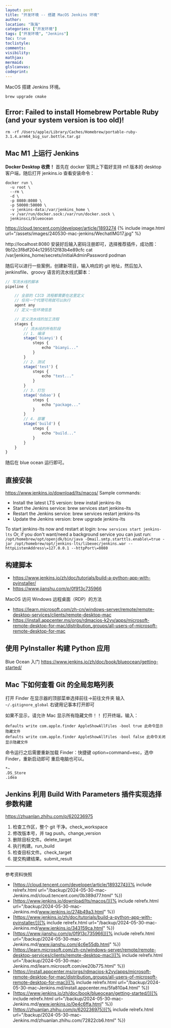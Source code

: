 ```yaml
---
layout: post
title: "开发环境 -- 搭建 MacOS Jenkins 环境"
author:
location: "珠海"
categories: ["开发环境"]
tags: ["开发环境", "Jenkins"]
toc: true
toclistyle:
comments:
visibility:
mathjax:
mermaid:
glslcanvas:
codeprint:
---
```


MacOS 搭建 Jenkins 环境。
```
brew upgrade cmake
```


## Error: Failed to install Homebrew Portable Ruby (and your system version is too old)!

```
rm -rf /Users/apple/Library/Caches/Homebrew/portable-ruby-3.1.4.arm64_big_sur.bottle.tar.gz
```


## Mac M1 上运行 Jenkins

**Docker Desktop 收费！**
首先在 docker 官网上下载好支持 m1 版本的 desktop 客户端，随后打开 jenkins.io 查看安装命令：

```
docker run \
  -u root \
  --rm \
  -d \
  -p 8080:8080 \
  -p 50000:50000 \
  -v jenkins-data:/var/jenkins_home \
  -v /var/run/docker.sock:/var/run/docker.sock \
  jenkinsci/blueocean

```

<https://cloud.tencent.com/developer/article/1893274>
{% include image.html url="/assets/images/240530-mac-jenkins/WechatIMG17.jpg" %}

http://localhost:8080
安装好后输入密码注册即可，选择推荐插件，成功图：
9b12c3f8df204c1295512f83b4e89cfc
cat /var/jenkins_home/secrets/initialAdminPassword
podman

随后可以进行一些案例，创建新项目，输入响应的 git 地址，然后加入 jenkinsfile、groovy 语言的流水线式脚本：
```js
// 写流水线的脚本
pipeline {

    // 全部的 CICD 流程都需要在这里定义
    // 任何一个代理可用就可以执行
    agent any
    // 定义一些环境信息

    // 定义流水线的加工流程
    stages {
        // 流水线的所有阶段
        // 1. 编译
        stage('bianyi') {
            steps {
                echo "bianyi..."
            }
        }
        // 2. 测试
        stage('test') {
            steps {
                echo "test..."
            }
        }
        // 3. 打包
        stage('dabao') {
            steps {
                echo "package..."
            }
        }
        // 4. 部署
        stage('build') {
            steps {
                echo "build..."
            }
        }
    }
}
```
随后在 blue ocean 运行即可。


## 直接安装

<https://www.jenkins.io/download/lts/macos/>
Sample commands:
* Install the latest LTS version: brew install jenkins-lts
* Start the Jenkins service: brew services start jenkins-lts
* Restart the Jenkins service: brew services restart jenkins-lts
* Update the Jenkins version: brew upgrade jenkins-lts

To start jenkins-lts now and restart at login:
    `brew services start jenkins-lts`
Or, if you don't want/need a background service you can just run:
    `/opt/homebrew/opt/openjdk/bin/java -Dmail.smtp.starttls.enable\=true -jar /opt/homebrew/opt/jenkins-lts/libexec/jenkins.war --httpListenAddress\=127.0.0.1 --httpPort\=8080`


## 构建脚本

* <https://www.jenkins.io/zh/doc/tutorials/build-a-python-app-with-pyinstaller/>
* <https://www.jianshu.com/p/0f913c735966>

MacOS 访问 Windows 远程桌面（RDP）的方法
* <https://learn.microsoft.com/zh-cn/windows-server/remote/remote-desktop-services/clients/remote-desktop-mac>
* <https://install.appcenter.ms/orgs/rdmacios-k2vy/apps/microsoft-remote-desktop-for-mac/distribution_groups/all-users-of-microsoft-remote-desktop-for-mac>


## 使用 PyInstaller 构建 Python 应用

Blue Ocean 入门
<https://www.jenkins.io/zh/doc/book/blueocean/getting-started/>


## Mac 下如何查看 Git 的全局忽略列表

打开 Finder
在显示器的顶部菜单选择前往->前往文件夹
输入 `~/.gitignore_global`
右键用记事本打开即可

如果不显示，请允许 Mac 显示所有隐藏文件！！
打开终端，输入：
```
defaults write com.apple.finder AppleShowAllFiles -bool true 此命令显示隐藏文件
defaults write com.apple.finder AppleShowAllFiles -bool false 此命令关闭显示隐藏文件
```

命令运行之后需要重新加载 Finder：快捷键 option+command+esc，选中 Finder，重新启动即可
重启电脑也可以。
```
*~
.DS_Store
.idea
```


## Jenkins 利用 Build With Parameters 插件实现选择参数构建

<https://zhuanlan.zhihu.com/p/620236975>

1. 检查工作区，整个 git 干净。check_workspace
2. 修改版本号，并 tag push。change_version
3. 删除目标文件。delete_target
4. 执行构建。run_build
5. 检查目标文件。check_target
6. 提交构建结果。submit_result



<hr class='reviewline'/>
<p class='reviewtip'><script type='text/javascript' src='{% include relref.html url="/assets/reviewjs/blogs/2024-05-30-mac-Jenkins.md.js" %}'></script></p>
<font class='ref_snapshot'>参考资料快照</font>

- [https://cloud.tencent.com/developer/article/1893274]({% include relrefx.html url="/backup/2024-05-30-mac-Jenkins.md/cloud.tencent.com/0b389d77.html" %})
- [https://www.jenkins.io/download/lts/macos/]({% include relrefx.html url="/backup/2024-05-30-mac-Jenkins.md/www.jenkins.io/274b49a3.html" %})
- [https://www.jenkins.io/zh/doc/tutorials/build-a-python-app-with-pyinstaller/]({% include relrefx.html url="/backup/2024-05-30-mac-Jenkins.md/www.jenkins.io/343159ca.html" %})
- [https://www.jianshu.com/p/0f913c735966]({% include relrefx.html url="/backup/2024-05-30-mac-Jenkins.md/www.jianshu.com/4c6e55db.html" %})
- [https://learn.microsoft.com/zh-cn/windows-server/remote/remote-desktop-services/clients/remote-desktop-mac]({% include relrefx.html url="/backup/2024-05-30-mac-Jenkins.md/learn.microsoft.com/ee20b775.html" %})
- [https://install.appcenter.ms/orgs/rdmacios-k2vy/apps/microsoft-remote-desktop-for-mac/distribution_groups/all-users-of-microsoft-remote-desktop-for-mac]({% include relrefx.html url="/backup/2024-05-30-mac-Jenkins.md/install.appcenter.ms/5fa810a4.html" %})
- [https://www.jenkins.io/zh/doc/book/blueocean/getting-started/]({% include relrefx.html url="/backup/2024-05-30-mac-Jenkins.md/www.jenkins.io/0e4c6ffa.html" %})
- [https://zhuanlan.zhihu.com/p/620236975]({% include relrefx.html url="/backup/2024-05-30-mac-Jenkins.md/zhuanlan.zhihu.com/72822cb6.html" %})
